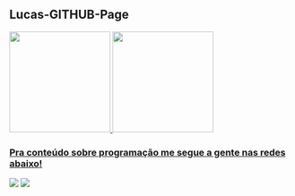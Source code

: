 ## Lucas-GITHUB-Page 

 <div>
   <a href="https://github.com/Lucas-Gabriel-Silva">
   <img height="180em" src="https://github-readme-stats.vercel.app/api?username=Lucas-Gabriel-Silva&show_icons=true&theme=github_dark&include_all_commits=true&count_private=true"/>
   <img height="180em" src="https://github-readme-stats.vercel.app/api/top-langs/?username=Lucas-Gabriel-Silva&layout=compact&langs_count=6&theme=github_dark"/>
</div>
    

### Pra conteúdo sobre programação me segue a gente nas redes abaixo!
 
<div> 
  <a href="https://www.youtube.com/channel/UCnloQRBLv2meViTbM9syv0A" target="_blank"><img src="https://img.shields.io/badge/YouTube-FF0000?style=for-the-badge&logo=youtube&logoColor=white" target="_blank"></a>
  <a href="https://www.instagram.com/lucas6000gabriel/" target="_blank"><img src="https://img.shields.io/badge/-Instagram-%23E4405F?style=for-the-badge&logo=instagram&logoColor=white" target="_blank"></a>
 

